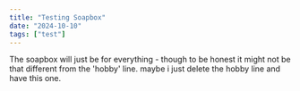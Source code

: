 ```yaml
---
title: "Testing Soapbox"
date: "2024-10-10"
tags: ["test"]
---
```


The soapbox will just be for everything - though to be honest it might not be that different from the 'hobby' line. maybe i just delete
the hobby line and have this one.
